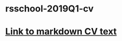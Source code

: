 # rsschool-2019Q1-cv

# [Link to markdown CV text](https://svyatlo.github.io/rsschool-2019Q1-cv/cv.md)